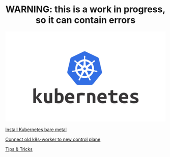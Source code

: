 <H1 align="center">WARNING: this is a work in progress, so it can contain errors</h1>

![Kubernetes](images/Kubernetes-logo.png)


[Install Kubernetes bare metal](install_kubernetes.md)

[Connect old k8s-worker to new control plane](tips_tricks.md)

[Tips & Tricks](tips_tricks.md)

